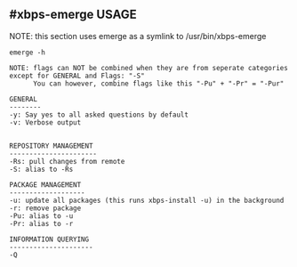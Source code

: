 #xbps-emerge USAGE
-------------------
NOTE: this section uses emerge as a symlink to /usr/bin/xbps-emerge

```
emerge -h

NOTE: flags can NOT be combined when they are from seperate categories except for GENERAL and Flags: "-S"
      You can however, combine flags like this "-Pu" + "-Pr" = "-Pur"

GENERAL
--------
-y: Say yes to all asked questions by default
-v: Verbose output


REPOSITORY MANAGEMENT
----------------------
-Rs: pull changes from remote
-S: alias to -Rs

PACKAGE MANAGEMENT
-------------------
-u: update all packages (this runs xbps-install -u) in the background
-r: remove package
-Pu: alias to -u
-Pr: alias to -r

INFORMATION QUERYING
---------------------
-Q

```
